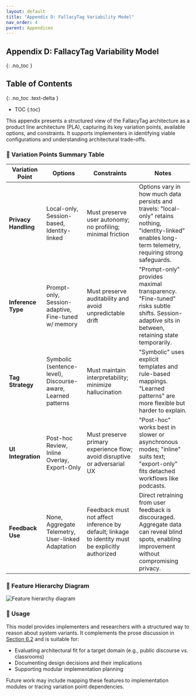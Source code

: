```yaml
---
layout: default
title: "Appendix D: FallacyTag Variability Model"
nav_order: 4
parent: Appendices
---
```


## Appendix D: FallacyTag Variability Model
{: .no_toc }

## Table of Contents
{: .no_toc .text-delta }

- TOC
{:toc}

This appendix presents a structured view of the FallacyTag architecture as a product line architecture (PLA), capturing its key variation points, available options, and constraints. It supports implementers in identifying viable configurations and understanding architectural trade-offs.

### 🔧 Variation Points Summary Table

| Variation Point      | Options                                                      | Constraints                                                                                      | Notes                                                                                                                                                         |
| -------------------- | ------------------------------------------------------------ | ------------------------------------------------------------------------------------------------ | ------------------------------------------------------------------------------------------------------------------------------------------------------------- |
| **Privacy Handling** | Local-only, Session-based, Identity-linked                   | Must preserve user autonomy; no profiling; minimal friction                                      | Options vary in how much data persists and travels: "local-only" retains nothing, "identity-linked" enables long-term telemetry, requiring strong safeguards. |
| **Inference Type**   | Prompt-only, Session-adaptive, Fine-tuned w/ memory          | Must preserve auditability and avoid unpredictable drift                                         | "Prompt-only" provides maximal transparency. "Fine-tuned" risks subtle shifts. Session-adaptive sits in between, retaining state temporarily.                 |
| **Tag Strategy**     | Symbolic (sentence-level), Discourse-aware, Learned patterns | Must maintain interpretability; minimize hallucination                                           | "Symbolic" uses explicit templates and rule-based mappings. "Learned patterns" are more flexible but harder to explain.                                       |
| **UI Integration**   | Post-hoc Review, Inline Overlay, Export-Only                 | Must preserve primary experience flow; avoid disruptive or adversarial UX                        | "Post-hoc" works best in slower or asynchronous modes; "inline" suits text; "export-only" fits detached workflows like podcasts.                              |
| **Feedback Use**     | None, Aggregate Telemetry, User-linked Adaptation            | Feedback must not affect inference by default; linkage to identity must be explicitly authorized | Direct retraining from user feedback is discouraged. Aggregate data can reveal blind spots, enabling improvement without compromising privacy.                |

### 🧭 Feature Hierarchy Diagram

![Feature hierarchy diagram](/fallacytag/assets/images/Appendix%20D%20-%20Feature%20Hierarchy%20Diagram.svg)

### 📌 Usage

This model provides implementers and researchers with a structured way to reason about system variants. It complements the prose discussion in [Section 6.2](/fallacytag/pages/06-how-it-works) and is suitable for:

- Evaluating architectural fit for a target domain (e.g., public discourse vs. classrooms)
- Documenting design decisions and their implications
- Supporting modular implementation planning

Future work may include mapping these features to implementation modules or tracing variation point dependencies.
